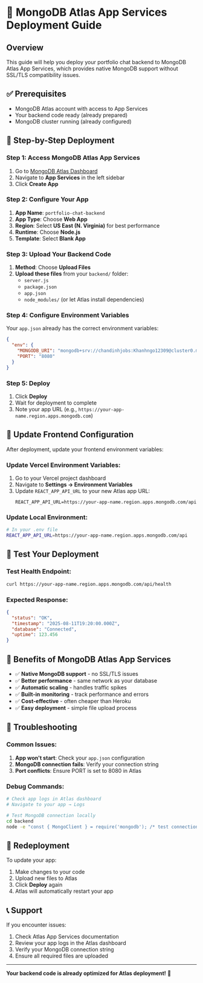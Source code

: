 # 🚀 MongoDB Atlas App Services Deployment Guide

## Overview
This guide will help you deploy your portfolio chat backend to MongoDB Atlas App Services, which provides native MongoDB support without SSL/TLS compatibility issues.

## ✅ Prerequisites
- MongoDB Atlas account with access to App Services
- Your backend code ready (already prepared)
- MongoDB cluster running (already configured)

## 🔧 Step-by-Step Deployment

### Step 1: Access MongoDB Atlas App Services
1. Go to [MongoDB Atlas Dashboard](https://cloud.mongodb.com)
2. Navigate to **App Services** in the left sidebar
3. Click **Create App**

### Step 2: Configure Your App
1. **App Name**: `portfolio-chat-backend`
2. **App Type**: Choose **Web App**
3. **Region**: Select **US East (N. Virginia)** for best performance
4. **Runtime**: Choose **Node.js**
5. **Template**: Select **Blank App**

### Step 3: Upload Your Backend Code
1. **Method**: Choose **Upload Files**
2. **Upload these files** from your `backend/` folder:
   - `server.js`
   - `package.json`
   - `app.json`
   - `node_modules/` (or let Atlas install dependencies)

### Step 4: Configure Environment Variables
Your `app.json` already has the correct environment variables:
```json
{
  "env": {
    "MONGODB_URI": "mongodb+srv://chandinhjobs:Khanhngo12309@cluster0.mknpcws.mongodb.net/portfolio?retryWrites=true&w=majority&appName=Cluster0",
    "PORT": "8080"
  }
}
```

### Step 5: Deploy
1. Click **Deploy**
2. Wait for deployment to complete
3. Note your app URL (e.g., `https://your-app-name.region.apps.mongodb.com`)

## 🔗 Update Frontend Configuration

After deployment, update your frontend environment variables:

### Update Vercel Environment Variables:
1. Go to your Vercel project dashboard
2. Navigate to **Settings → Environment Variables**
3. Update `REACT_APP_API_URL` to your new Atlas app URL:
   ```
   REACT_APP_API_URL=https://your-app-name.region.apps.mongodb.com/api
   ```

### Update Local Environment:
```bash
# In your .env file
REACT_APP_API_URL=https://your-app-name.region.apps.mongodb.com/api
```

## 🧪 Test Your Deployment

### Test Health Endpoint:
```bash
curl https://your-app-name.region.apps.mongodb.com/api/health
```

### Expected Response:
```json
{
  "status": "OK",
  "timestamp": "2025-08-11T19:20:00.000Z",
  "database": "Connected",
  "uptime": 123.456
}
```

## 🎯 Benefits of MongoDB Atlas App Services

- ✅ **Native MongoDB support** - no SSL/TLS issues
- ✅ **Better performance** - same network as your database
- ✅ **Automatic scaling** - handles traffic spikes
- ✅ **Built-in monitoring** - track performance and errors
- ✅ **Cost-effective** - often cheaper than Heroku
- ✅ **Easy deployment** - simple file upload process

## 🚨 Troubleshooting

### Common Issues:
1. **App won't start**: Check your `app.json` configuration
2. **MongoDB connection fails**: Verify your connection string
3. **Port conflicts**: Ensure PORT is set to 8080 in Atlas

### Debug Commands:
```bash
# Check app logs in Atlas dashboard
# Navigate to your app → Logs

# Test MongoDB connection locally
cd backend
node -e "const { MongoClient } = require('mongodb'); /* test connection */"
```

## 🔄 Redeployment

To update your app:
1. Make changes to your code
2. Upload new files to Atlas
3. Click **Deploy** again
4. Atlas will automatically restart your app

## 📞 Support

If you encounter issues:
1. Check Atlas App Services documentation
2. Review your app logs in the Atlas dashboard
3. Verify your MongoDB connection string
4. Ensure all required files are uploaded

---

**Your backend code is already optimized for Atlas deployment!** 🎉
